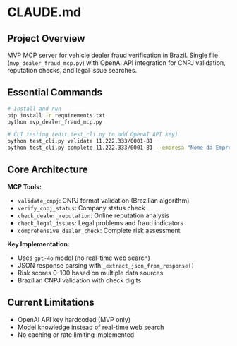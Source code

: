 # CLAUDE.md

## Project Overview

MVP MCP server for vehicle dealer fraud verification in Brazil. Single file (`mvp_dealer_fraud_mcp.py`) with OpenAI API integration for CNPJ validation, reputation checks, and legal issue searches.

## Essential Commands

```bash
# Install and run
pip install -r requirements.txt
python mvp_dealer_fraud_mcp.py

# CLI testing (edit test_cli.py to add OpenAI API key)
python test_cli.py validate 11.222.333/0001-81
python test_cli.py complete 11.222.333/0001-81 --empresa "Nome da Empresa"
```

## Core Architecture

**MCP Tools:**
- `validate_cnpj`: CNPJ format validation (Brazilian algorithm)
- `verify_cnpj_status`: Company status check
- `check_dealer_reputation`: Online reputation analysis  
- `check_legal_issues`: Legal problems and fraud indicators
- `comprehensive_dealer_check`: Complete risk assessment

**Key Implementation:**
- Uses `gpt-4o` model (no real-time web search)
- JSON response parsing with `_extract_json_from_response()`
- Risk scores 0-100 based on multiple data sources
- Brazilian CNPJ validation with check digits

## Current Limitations

- OpenAI API key hardcoded (MVP only)
- Model knowledge instead of real-time web search
- No caching or rate limiting implemented